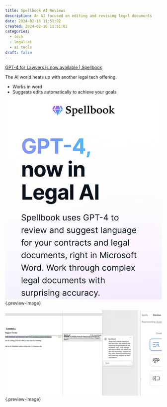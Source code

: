 ```yaml
---
title: Spellbook AI Reviews
description: An AI focused on editing and revising legal documents
date: 2024-02-16 11:51:02
created: 2024-02-16 11:51:02
categories:
  - tech
  - legal-ai
  - ai tools
draft: false
---
```

[GPT-4 for Lawyers is now available | Spellbook](https://www.spellbook.legal/gpt-4-for-lawyers)

The AI world heats up with another legal tech offering. 

- Works in word
- Suggests edits automatically to achieve your goals


![Spellbook](../img/screenshot-spellbook-landing.jpeg){.preview-image}

![Auto-review](../img/screenshot-spellbook-example.jpeg){.preview-image}
